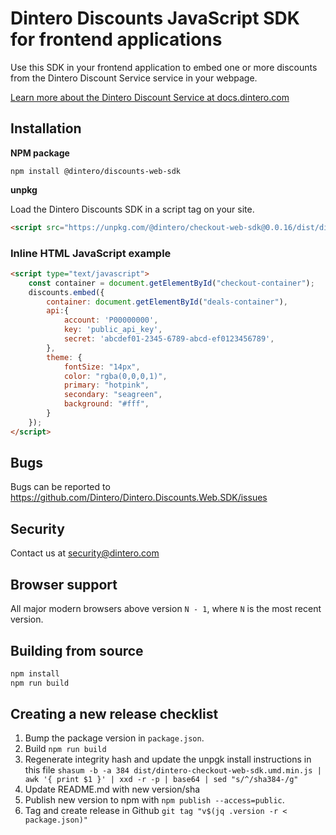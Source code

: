# Dintero Discounts JavaScript SDK for frontend applications

Use this SDK in your frontend application to embed one or more discounts from the Dintero Discount Service service in your webpage.

[Learn more about the Dintero Discount Service at docs.dintero.com](https://docs.dintero.com/docs/discount-service/)

## Installation

**NPM package**

```
npm install @dintero/discounts-web-sdk
```

**unpkg**

Load the Dintero Discounts SDK in a script tag on your site.

```html
<script src="https://unpkg.com/@dintero/checkout-web-sdk@0.0.16/dist/dintero-checkout-web-sdk.umd.min.js" integrity="sha384-wSx8c2gSK0ipbhUEBTagUYLolGfrRERsuoyLDq92oWvrhFqnujApIeJ7+z6nvOfl"></script>
```

### Inline HTML JavaScript example

```html
<script type="text/javascript">
    const container = document.getElementById("checkout-container");
    discounts.embed({
        container: document.getElementById("deals-container"),
        api:{
            account: 'P00000000',
            key: 'public_api_key',
            secret: 'abcdef01-2345-6789-abcd-ef0123456789',
        },
        theme: {
            fontSize: "14px",
            color: "rgba(0,0,0,1)",
            primary: "hotpink",
            secondary: "seagreen",
            background: "#fff",
        }
    });
</script>
```
## Bugs

Bugs can be reported to https://github.com/Dintero/Dintero.Discounts.Web.SDK/issues

## Security

Contact us at [security@dintero.com](mailto:security@dintero.com)

## Browser support

All major modern browsers above version `N - 1`, where `N` is the most recent version.

## Building from source

```bash
npm install
npm run build
```

## Creating a new release checklist

1. Bump the package version in `package.json`.
2. Build `npm run build`
3. Regenerate integrity hash and update the unpgk install instructions in this file `shasum -b -a 384 dist/dintero-checkout-web-sdk.umd.min.js | awk '{ print $1 }' | xxd -r -p | base64 | sed "s/^/sha384-/g"`
4. Update README.md with new version/sha
5. Publish new version to npm with `npm publish --access=public`.
6. Tag and create release in Github
   `git tag "v$(jq .version -r < package.json)"`
